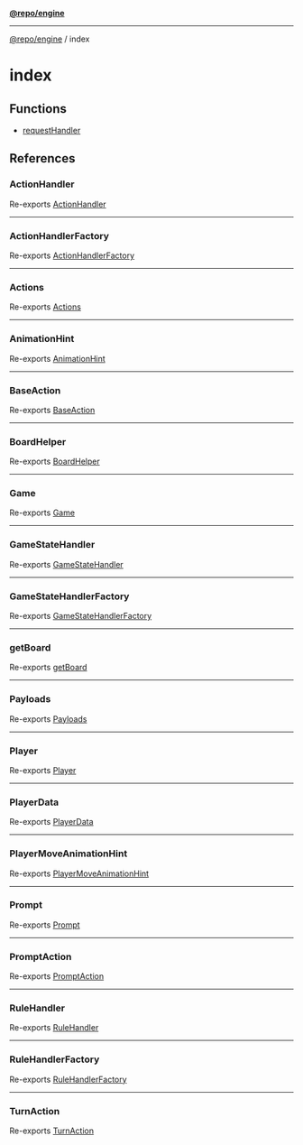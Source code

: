 [**@repo/engine**](../README.md)

***

[@repo/engine](../modules.md) / index

# index

## Functions

- [requestHandler](functions/requestHandler.md)

## References

### ActionHandler

Re-exports [ActionHandler](../actions/type-aliases/ActionHandler.md)

***

### ActionHandlerFactory

Re-exports [ActionHandlerFactory](../actions/type-aliases/ActionHandlerFactory.md)

***

### Actions

Re-exports [Actions](../actions/interfaces/Actions.md)

***

### AnimationHint

Re-exports [AnimationHint](../gamestate/interfaces/AnimationHint.md)

***

### BaseAction

Re-exports [BaseAction](../actions/interfaces/BaseAction.md)

***

### BoardHelper

Re-exports [BoardHelper](../boards/classes/BoardHelper.md)

***

### Game

Re-exports [Game](../gamestate/type-aliases/Game.md)

***

### GameStateHandler

Re-exports [GameStateHandler](../gamestate/interfaces/GameStateHandler.md)

***

### GameStateHandlerFactory

Re-exports [GameStateHandlerFactory](../gamestate/type-aliases/GameStateHandlerFactory.md)

***

### getBoard

Re-exports [getBoard](../boards/functions/getBoard.md)

***

### Payloads

Re-exports [Payloads](../actions/interfaces/Payloads.md)

***

### Player

Re-exports [Player](../gamestate/interfaces/Player.md)

***

### PlayerData

Re-exports [PlayerData](../gamestate/interfaces/PlayerData.md)

***

### PlayerMoveAnimationHint

Re-exports [PlayerMoveAnimationHint](../gamestate/interfaces/PlayerMoveAnimationHint.md)

***

### Prompt

Re-exports [Prompt](../gamestate/type-aliases/Prompt.md)

***

### PromptAction

Re-exports [PromptAction](../actions/interfaces/PromptAction.md)

***

### RuleHandler

Re-exports [RuleHandler](../rules/interfaces/RuleHandler.md)

***

### RuleHandlerFactory

Re-exports [RuleHandlerFactory](../rules/type-aliases/RuleHandlerFactory.md)

***

### TurnAction

Re-exports [TurnAction](../actions/interfaces/TurnAction.md)
